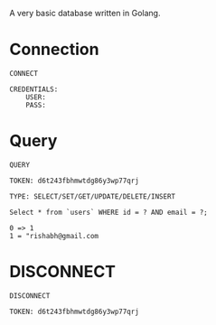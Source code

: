 A very basic database written in Golang.


# Connection

    CONNECT
    
    CREDENTIALS:
	    USER:
	    PASS:
	
# Query

    QUERY
	
	TOKEN: d6t243fbhmwtdg86y3wp77qrj
	
	TYPE: SELECT/SET/GET/UPDATE/DELETE/INSERT
	
	Select * from `users` WHERE id = ? AND email = ?;

	0 => 1
	1 = "rishabh@gmail.com

# DISCONNECT

    DISCONNECT
	
	TOKEN: d6t243fbhmwtdg86y3wp77qrj


